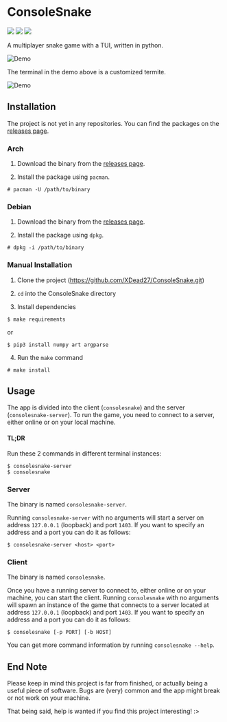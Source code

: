 # ConsoleSnake

![](https://img.shields.io/badge/license-MIT-blueviolet.svg)
![](https://tokei.rs/b1/github/XDead27/ConsoleSnake?category=code)
![](https://img.shields.io/github/v/release/XDead27/ConsoleSnake?include_prereleases)

A multiplayer snake game with a TUI, written in python.

![Demo](https://user-images.githubusercontent.com/32306451/134492672-319f0067-ee8a-487d-8487-d8d8d329d349.gif)

The terminal in the demo above is a customized termite.

![Demo](https://user-images.githubusercontent.com/32306451/134492701-5b0d8267-3faa-448b-9596-15c61418e60a.gif)

## Installation

The project is not yet in any repositories. You can find the packages on the [releases page](https://github.com/XDead27/ConsoleSnake/releases).

### Arch

1. Download the binary from the [releases page](https://github.com/XDead27/ConsoleSnake/releases).

2. Install the package using `pacman`.
```
# pacman -U /path/to/binary
```

### Debian

1. Download the binary from the [releases page](https://github.com/XDead27/ConsoleSnake/releases).

2. Install the package using `dpkg`.
```
# dpkg -i /path/to/binary
```

### Manual Installation

1. Clone the project (https://github.com/XDead27/ConsoleSnake.git)

2. `cd` into the ConsoleSnake directory

3. Install dependencies
```
$ make requirements
```
or
```
$ pip3 install numpy art argparse
```

4. Run the `make` command
```
# make install
```

## Usage

The app is divided into the client (`consolesnake`) and the server (`consolesnake-server`).
To run the game, you need to connect to a server, either online or on your local machine.

#### TL;DR 
Run these 2 commands in different terminal instances:
```
$ consolesnake-server
$ consolesnake
```

### Server

The binary is named `consolesnake-server`.

Running `consolesnake-server` with no arguments will start a server on address `127.0.0.1` (loopback) and port `1403`.
If you want to specify an address and a port you can do it as follows:
```
$ consolesnake-server <host> <port>
```

### Client

The binary is named `consolesnake`.

Once you have a running server to connect to, either online or on your machine, you can start the client.
Running `consolesnake` with no arguments will spawn an instance of the game that connects to a server located at address `127.0.0.1` (loopback) and port `1403`.
If you want to specify an address and a port you can do it as follows:
```
$ consolesnake [-p PORT] [-b HOST]
```
You can get more command information by running `consolesnake --help`.

## End Note

Please keep in mind this project is far from finished, or actually being a useful piece of software. Bugs are (very) common and the app might break or not work on your machine.

That being said, help is wanted if you find this project interesting! :>

